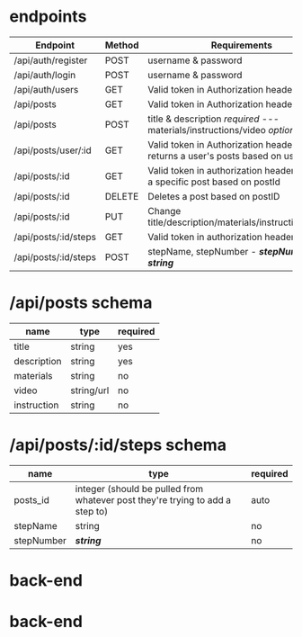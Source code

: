 # endpoints

Endpoint | Method | Requirements
------------ | ------------- | ------------- 
/api/auth/register | POST | username & password
/api/auth/login | POST | username & password
/api/auth/users | GET | Valid token in Authorization header
/api/posts | GET | Valid token in Authorization header
/api/posts | POST | title & description *required* --- materials/instructions/video *optional*
/api/posts/user/:id | GET | Valid token in Authorization header - returns a user's posts based on userId
/api/posts/:id | GET | Valid token in authorization header - returns a specific post based on postId
/api/posts/:id | DELETE | Deletes a post based on postID
/api/posts/:id | PUT | Change title/description/materials/instructions/video
/api/posts/:id/steps | GET | Valid token in authorization header
/api/posts/:id/steps | POST | stepName, stepNumber - ***stepNumber is a string***



# /api/posts schema

name | type | required
---- | ---- | --------
title|string|yes
description|string|yes
materials|string|no
video|string/url|no
instruction|string|no

# /api/posts/:id/steps schema

name | type | required
---- | ---- | --------
posts_id|integer (should be pulled from whatever post they're trying to add a step to)| auto
stepName|string| no
stepNumber|***string***| no


# back-end
# back-end
